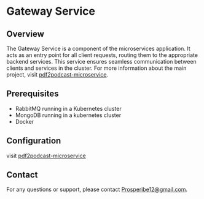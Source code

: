 # Gateway Service

## Overview
The Gateway Service is a component of the microservices application. It acts as an entry point for all client requests, routing them to the appropriate backend services. This service ensures seamless communication between clients and services in the cluster. For more information about the main project, visit [pdf2podcast-microservice](https://github.com/Prosperibe12/pdf2podcast-microservice).

## Prerequisites
- RabbitMQ running in a Kubernetes cluster
- MongoDB running in a kubernetes cluster
- Docker

## Configuration
visit [pdf2podcast-microservice](https://github.com/Prosperibe12/pdf2podcast-microservice)

## Contact
For any questions or support, please contact [Prosperibe12@gmail.com](mailto:Prosperibe12@gmail.com).
